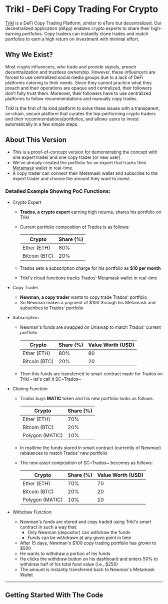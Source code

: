 # Trikl - DeFi Copy Trading For Crypto

[Trikl](https://trikl.xyz/) is a DeFi Copy Trading Platform, similar to eToro but decentralized. Our decentralized application (dApp) enables crypto experts to share their high-earning portfolios. Copy traders can instantly clone trades and match portfolios to earn a high return on investment with minimal effort.

## Why We Exist?
Most crypto influencers, who trade and provide signals, preach decentralization and trustless ownership. However, these influencers are forced to use centralized social media groups due to a lack of DeFi platforms catering to their needs. Since they cannot practice what they preach and their operations are opaque and centralized, their followers don’t fully trust them. Moreover, their followers have to use centralized platforms to follow recommendations and manually copy trades.

Trikl is the first of its kind platform to solve these issues with a transparent, on-chain, secure platform that curates the top-performing crypto traders and their recommendations/portfolios, and allows users to invest automatically in a few simple steps.

## About This Version
- This is a proof-of-concept version for demonstrating the concept with one expert trader and one copy trader (or new user).
- We've already created the portfolio for an expert that tracks their [Metamask](https://metamask.io/) wallet in real-time.
- A copy trader can connect their Metamask wallet and subscribe to the expert trader and choose the amount they want to invest.

### Detailed Example Showing PoC Functions:
- Crypto Expert
  - **Trados, a crypto expert** earning high returns, shares his portfolio on Trikl
  - Current portfolio composition of Trados is as follows:

    | Crypto  | Share (%) |
    | ------------- | ------------- |
    | Ether (ETH)  | 80%  |
    | Bitcoin (BTC)  | 20%  |

  - Trados sets a subscription charge for his portfolio as **$10 per month**
  - Trikl's cloud functions tracks Trados' Metamask wallet in real-time
- Copy Trader
  - **Newman, a copy trader** wants to copy trade Trados' portfolio
  - So Newman makes a payment of $100 through his Metamask and subscribes to Trados' portfolio
- Subscription  
  - Newman's funds are swapped on Uniswap to match Trados' current portfolio

    | Crypto  | Share (%) |  Value Worth (USD) |
    | ------------- | ------------- | ------------- |
    | Ether (ETH)  | 80%  | 80 |
    | Bitcoin (BTC)  | 20%  | 20 |

  - Then this funds are transferred to smart contract made for Trados on Trikl - let's call it SC~Trados~
- Cloning Function
  - Trados buys **MATIC** token and his new portfolio looks as follows:

    | Crypto  | Share (%) |
    | ------------- | ------------- |
    | Ether (ETH)  | 70%  |
    | Bitcoin (BTC)  | 20%  |
    | Polygon (MATIC)  | 10%  |
    
  - In realtime the funds stored in smart contract (currently of Newman) rebalances to match Trados' new portfolio
  - The new asset composition of SC~Trados~ becomes as follows:

    | Crypto  | Share (%) |  Value Worth (USD) |
    | ------------- | ------------- | ------------- |
    | Ether (ETH)  | 70%  | 70 |
    | Bitcoin (BTC)  | 20%  | 20 |
    | Polygon (MATIC)  | 10%  | 10 |

- Withdraw Function
  - Newman's funds are stored and copy traded using Trikl's smart contract in such a way that:
    - Only Newman (depositor) can withdraw the funds
    - Funds can be withdrawn at any given point in time
  - After 15 days, Newman's $100 copy trading portfolio has grown to $500
  - He wants to withdraw a portion of his funds
  - He clicks the withdraw button on his dashboard and enters 50% to withdraw half of his total fund value (i.e., $250)
  - The amount is instantly transferred back to Newman's Metamask Wallet

---

## Getting Started With The Code
